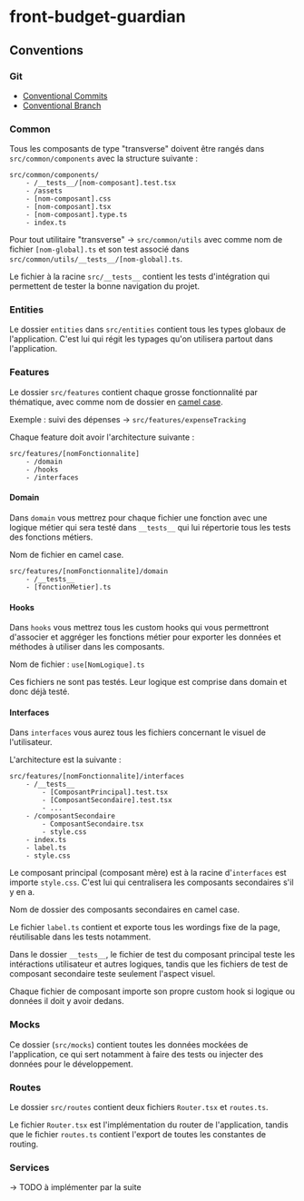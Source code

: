 # front-budget-guardian

## Conventions

### Git

- [Conventional Commits](https://www.conventionalcommits.org/en/v1.0.0/)
- [Conventional Branch](https://dev.to/varbsan/a-simplified-convention-for-naming-branches-and-commits-in-git-il4#:~:text=Branch%20Naming%20Convention&text=A%20git%20branch%20should%20start,bugfix%20%2C%20hotfix%20%2C%20or%20test%20.&text=After%20the%20category%2C%20there%20should,%2C%20just%20add%20no%2Dref%20.)

### Common

Tous les composants de type "transverse" doivent être rangés dans `src/common/components` avec la structure suivante :

```
src/common/components/
    - /__tests__/[nom-composant].test.tsx
    - /assets
    - [nom-composant].css
    - [nom-composant].tsx
    - [nom-composant].type.ts
    - index.ts
```

Pour tout utilitaire "transverse" -> `src/common/utils` avec comme nom de fichier `[nom-global].ts` et son test associé dans `src/common/utils/__tests__/[nom-global].ts`.

Le fichier à la racine `src/__tests__` contient les tests d'intégration qui permettent de tester la bonne navigation du projet.

### Entities

Le dossier `entities` dans `src/entities` contient tous les types globaux de l'application. C'est lui qui régit les typages qu'on utilisera partout dans l'application.

### Features

Le dossier `src/features` contient chaque grosse fonctionnalité par thématique, avec comme nom de dossier en [camel case](https://fr.wikipedia.org/wiki/Camel_case).

Exemple : suivi des dépenses -> `src/features/expenseTracking`

Chaque feature doit avoir l'architecture suivante :

```
src/features/[nomFonctionnalite]
    - /domain
    - /hooks
    - /interfaces
```

#### Domain

Dans `domain` vous mettrez pour chaque fichier une fonction avec une logique métier qui sera testé dans `__tests__` qui lui répertorie tous les tests des fonctions métiers.

Nom de fichier en camel case.

```
src/features/[nomFonctionnalite]/domain
    - /__tests__
    - [fonctionMetier].ts
```

#### Hooks

Dans `hooks` vous mettrez tous les custom hooks qui vous permettront d'associer et aggréger les fonctions métier pour exporter les données et méthodes à utiliser dans les composants.

Nom de fichier : `use[NomLogique].ts`

Ces fichiers ne sont pas testés. Leur logique est comprise dans domain et donc déjà testé.

#### Interfaces

Dans `interfaces` vous aurez tous les fichiers concernant le visuel de l'utilisateur.

L'architecture est la suivante :

```
src/features/[nomFonctionnalite]/interfaces
    - /__tests__
        - [ComposantPrincipal].test.tsx
        - [ComposantSecondaire].test.tsx
        - ...
    - /composantSecondaire
        - ComposantSecondaire.tsx
        - style.css
    - index.ts
    - label.ts
    - style.css
```

Le composant principal (composant mère) est à la racine d'`interfaces` est importe `style.css`. C'est lui qui centralisera les composants secondaires s'il y en a.

Nom de dossier des composants secondaires en camel case.

Le fichier `label.ts` contient et exporte tous les wordings fixe de la page, réutilisable dans les tests notamment.

Dans le dossier `__tests__`, le fichier de test du composant principal teste les intéractions utilisateur et autres logiques, tandis que les fichiers de test de composant secondaire teste seulement l'aspect visuel.

Chaque fichier de composant importe son propre custom hook si logique ou données il doit y avoir dedans.

### Mocks

Ce dossier (`src/mocks`) contient toutes les données mockées de l'application, ce qui sert notamment à faire des tests ou injecter des données pour le développement.

### Routes

Le dossier `src/routes` contient deux fichiers `Router.tsx` et `routes.ts`.

Le fichier `Router.tsx` est l'implémentation du router de l'application, tandis que le fichier `routes.ts` contient l'export de toutes les constantes de routing.

### Services

-> TODO à implémenter par la suite
